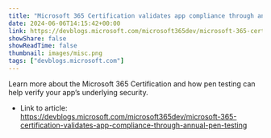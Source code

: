 ```yaml
---
title: "Microsoft 365 Certification validates app compliance through annual pen testing"
date: 2024-06-06T14:15:42+00:00
link: https://devblogs.microsoft.com/microsoft365dev/microsoft-365-certification-validates-app-compliance-through-annual-pen-testing
showShare: false
showReadTime: false
thumbnail: images/misc.png
tags: ["devblogs.microsoft.com"]
---
```

Learn more about the Microsoft 365 Certification and how pen testing can help verify your app’s underlying security.

- Link to article: https://devblogs.microsoft.com/microsoft365dev/microsoft-365-certification-validates-app-compliance-through-annual-pen-testing
